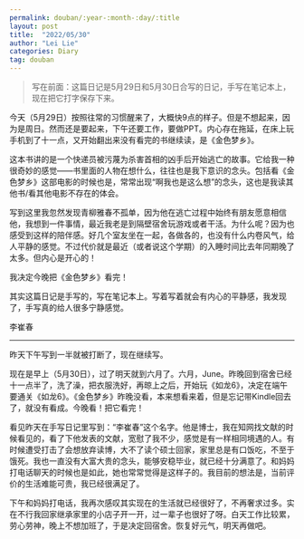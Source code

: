 ```yaml
---
permalink: douban/:year-:month-:day/:title
layout: post
title:  "2022/05/30"
author: "Lei Lie"
categories: Diary
tag: douban
---
```


> 写在前面：这篇日记是5月29日和5月30日合写的日记，手写在笔记本上，现在把它打字保存下来。

今天（5月29日）按照往常的习惯醒来了，大概快9点的样子。但是不想起来，因为是周日。然而还是要起来，下午还要工作，要做PPT。内心存在拖延，在床上玩手机到了十一点，又开始翻出来没有看完的书继续读，是《金色梦乡》。

这本书讲的是一个快递员被污蔑为杀害首相的凶手后开始逃亡的故事。它给我一种很奇妙的感觉——书里面的人物在想什么，往往也是我下意识的念头。包括看《金色梦乡》这部电影的时候也是，常常出现“啊我也是这么想”的念头，这也是我读其他书/看其他电影不存在的体会。

写到这里我忽然发现青柳雅春不孤单，因为他在逃亡过程中始终有朋友愿意相信他，我想到一件事情，最近我老是到隔壁宿舍玩游戏或者干活。为什么呢？因为也感受到这样的陪伴感。好几个室友坐在一起，各做各的，也没有什么内卷风气，给人平静的感觉。不过代价就是最近（或者说这个学期）的入睡时间比去年同期晚了太多。但内心是开心的！

我决定今晚把《金色梦乡》看完！

其实这篇日记是手写的，写在笔记本上。写着写着就会有内心的平静感，我发现了，手写真的给人很多宁静感觉。

李崔春

---

昨天下午写到一半就被打断了，现在继续写。

现在是早上（5月30日），过了明天就到六月了。六月，June。昨晚回到宿舍已经十一点半了，洗了澡，把衣服洗好，再晾上之后，开始玩《如龙6》，决定在端午要通关《如龙6》。《金色梦乡》昨晚没看，本来想看来着，但是忘记带Kindle回去了，就没有看成。今晚看！把它看完！

看见昨天在手写日记里写到：“李崔春”这个名字。他是博士，我在知网找文献的时候看见的，看了下他发表的文献，宽慰了我不少，感觉是有一样相同境遇的人。有时候遭受打击了会想放弃读博，大不了读个硕士回家，家里总是有口饭吃，不至于饿死。我也一直没有大富大贵的念头，能够安稳毕业，就已经十分满意了。和妈妈打电话聊天的时候也是如此，她也常常觉得是这样子的。我目前的想法是，当前评价的生活难能可贵，我已经很满足了。

下午和妈妈打电话，我再次感叹其实现在的生活就已经很好了，不再奢求过多。实在不行我回家继承家里的小店子开一开，过一辈子也很好了呀。白天工作比较累，劳心劳神，晚上不想加班了，于是决定回宿舍。恢复好元气，明天再做吧。